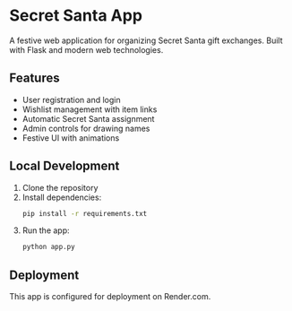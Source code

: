 # Secret Santa App

A festive web application for organizing Secret Santa gift exchanges. Built with Flask and modern web technologies.

## Features

- User registration and login
- Wishlist management with item links
- Automatic Secret Santa assignment
- Admin controls for drawing names
- Festive UI with animations

## Local Development

1. Clone the repository
2. Install dependencies:
   ```bash
   pip install -r requirements.txt
   ```
3. Run the app:
   ```bash
   python app.py
   ```

## Deployment

This app is configured for deployment on Render.com.

